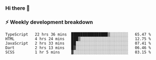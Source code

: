 ### Hi there 👋

### ⚡ Weekly development breakdown
<!--START_SECTION:waka-->
```text
TypeScript   22 hrs 36 mins  ████████████████▒░░░░░░░░   65.47 % 
HTML         4 hrs 24 mins   ███▒░░░░░░░░░░░░░░░░░░░░░   12.75 % 
JavaScript   2 hrs 33 mins   ██░░░░░░░░░░░░░░░░░░░░░░░   07.41 % 
Dart         2 hrs 13 mins   █▓░░░░░░░░░░░░░░░░░░░░░░░   06.46 % 
SCSS         1 hr 5 mins     ▓░░░░░░░░░░░░░░░░░░░░░░░░   03.15 % 
```
<!--END_SECTION:waka-->
<!--
**MarceloWis/MarceloWis** is a ✨ _special_ ✨ repository because its `README.md` (this file) appears on your GitHub profile.

Here are some ideas to get you started:

- 🔭 I’m currently working on ...
- 🌱 I’m currently learning ...
- 👯 I’m looking to collaborate on ...
- 🤔 I’m looking for help with ...
- 💬 Ask me about ...
- 📫 How to reach me: ...
- 😄 Pronouns: ...
- ⚡ Fun fact: ...
-->

